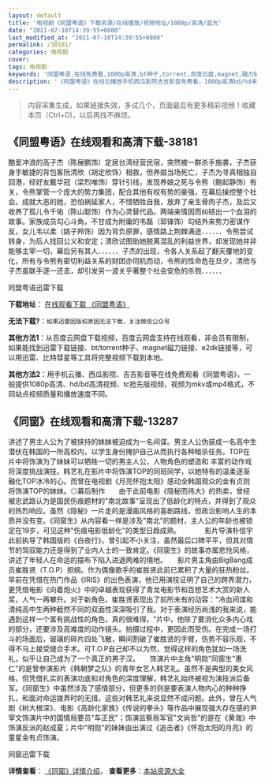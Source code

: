 ```yaml
---
layout: default
title: '电视剧《同盟粤语》下载资源/在线播放/视频地址/1080p/高清/蓝光'
date: "2021-07-10T14:39:55+0800"
last_modified_at: "2021-07-10T14:39:55+0800"
permalink: /38181/
categories: 电视剧
cover:
tags: 电视剧
keywords: '同盟粤语,在线免费看,1080p高清,bt种子,torrent,百度云盘,magnet,磁力链,迅雷下载资源'
description: '《同盟粤语》在线云播放手机西瓜影院吉吉影音免费看，1080p高清bd/hd未删减完整版和tc抢先枪版，mkv/mp4格式，附带bt/torrent种子、magnet/磁力链、百度云盘、网盘资源迅雷下载链接'
---
```


>内容采集生成，如果链接失效，多试几个，页面最后有更多精彩视频！收藏本页（Ctrl+D)，以后再找不麻烦。


## 《同盟粤语》在线观看和高清下载-38181

酷爱冲浪的高子杰（陈展鹏饰）定居台湾经营民宿，突然被一群杀手施袭，子杰获身手敏捷的背包客阮清欣（胡定欣饰）相救，但养娘当场死亡，子杰为寻真相独自回港，经好友戴华冠（梁烈唯饰）穿针引线，发现养娘之死与令熊（鲍起静饰）有关，令熊掌管一个庞大的势力集团，配合其他有权有势的豪强，在幕后操控整个社会。成就大恶的她，恐怕祸延家人，不惜牺牲自我，放弃了亲生骨肉子杰，及后又收养了孤儿令千佑（陈山聪饰）作为心灵替代品。两端亲情因而纠结出一个血泪的故事。家族成员勾心斗角，不甘成为附庸的韦磊（郭锋饰）勾结外来势力密谋作反，女儿韦以柔（姚子羚饰）因为背负原罪，感情路上荆棘满途．．．．．．令熊尝试转身，为后人找回公义和安定；清欣试图助她脱离混乱的利益世界，却发现她并非能够主宰一切，幕后另有其人．．．．．．子杰的出现，令各人关系起了翻天覆地的变化，所有与令熊有密切利益关系的财团亦伺机而动，令熊的性命危在旦夕，清欣与子杰虽联手逐一还击，却引发另一波关乎著整个社会安危的杀戮．．．．．．


同盟粤语迅雷下载

**下载地址**： [在线观看下载 《同盟粤语》](https://www.993dy.com//vod-detail-id-27065.html) 


**无法下载?**：`如果迅雷因版权原因无法下载，关注微信公众号 `

**其他方法1**：从百度云网盘下载视频，百度云网盘支持在线观看，非会员有限制，如果能找到迅雷下载链接、bt/torrent种子、magnet磁力链接、e2dk链接等，可以用迅雷、比特彗星等工具将完整视频下载到本地。

**其他方法2**：用手机云播、西瓜影院、吉吉影音等在线免费观看《同盟粤语》，一般提供1080p高清、hd/bd高清视频、tc抢先版视频，视频为mkv或mp4格式，不同站点视频质量和播放速度不同。


## 《同窗》在线观看和高清下载-13287

讲述了男主人公为了被挟持的妹妹被迫成为一名间谍。男主人公伪装成一名高中生潜伏在韩国的一所高校内，以学生身份掩护自己从而执行各种暗杀任务。TOP在片中将饰演为了妹妹可以牺牲一切的男主人公，人物角色的塑造和 丰富的动作戏将深度挑战演技。韩艺礼在影片中将饰演TOP的同班同学，以她特有的温柔逐渐融化TOP冰冷的心。而曾在电视剧《月亮怀抱太阳》感动全韩国观众的金有贞则将饰演TOP的妹妹。◎幕后制作　　由于此前电影《隐秘而伟大》的热卖，曾经被忠武路认为是国民伤痕题材的"南北故事"呈现出了低龄化的特点，并得到了观众的热烈响应。虽然《隐秘》一片走的是漫画风格的喜剧路线，但政治影响人生的本质并没有变。《同窗生》从内容看一样是涉及"南北"的题材，主人公的年龄也被锁定在19岁，可见这种"伤痕电影低龄化"的类型日趋成熟。　　　　影片导演朴信宇此前执导了韩国版的《白夜行》，曾引起不小关注，虽然最后口碑平平，但其对情节的驾驭能力还是得到了业内人士的一致肯定。《同窗生》的故事亦属悲怆风格，讲述了年轻人在命运的摆布下陷入进退两难的境地。　　影片男主角由BigBang成员崔胜贤（T.O.P）担纲。作为偶像歌手的崔胜贤此前已累积了大量的狂热粉丝。早前在凭借在热门作品《IRIS》的出色表演，他已用演技证明了自己的跨界潜力，更凭借电影《向着炮火》中的卓越表现获得了青龙电影节和百想艺术大赏的新人奖，人气一再攀升。对于新角色，崔胜贤表现出了前所未有的动容："冷血间谍和清纯高中生两种截然不同的双面性深深吸引了我。对于表演经历尚浅的我来说，能遇到这样一个富有挑战性的角色，真的很难得。"片中，他除了要消化众多内心戏的部分，还要涉及高难度的动作镜头。拍摄过程中，更因此而受伤。在完成一场打斗的场面后，玻璃的碎片四处飞散，瞬间割破了崔胜贤的手臂，伤势不容乐观，不得不马上接受缝合手术。可T.O.P自己却不以为然，觉得这样的角色犹如一场洗礼，似乎让自己成为了一个真正的男子汉。　　饰演片中主角"明勋"同窗生"惠仁"的是曾参演影片《韩朝梦之队》的青年女艺人韩艺礼。虽然不是典型的美女风格，但凭借扎实的表演功底和对角色的深度理解，韩艺礼始终被视为演技派后备军。《同窗生》中虽然涉及了感情部分，但更多的则是要表演人物内心的种种挣扎，和面对命运拨弄时的无措，这些对韩艺礼来说显然不成问题。此外，曾在人气剧《树大根深》、电影《高龄化家族》《传说的拳头》等作品中展现强大存在感的尹宰文饰演片中的国情局要员"车正民"；饰演监察局军官"文尚哲"的是在《黄海》中饰演反派的赵成夏；片中"明勋"的妹妹由出演过《追击者》《怀抱太阳的月亮》的童星金有贞饰演。


同窗迅雷下载

**详情查看**： [《同窗》详情介绍](/movie/13287/)， **查看更多**：[本站资源大全](/movie/t/all/)

